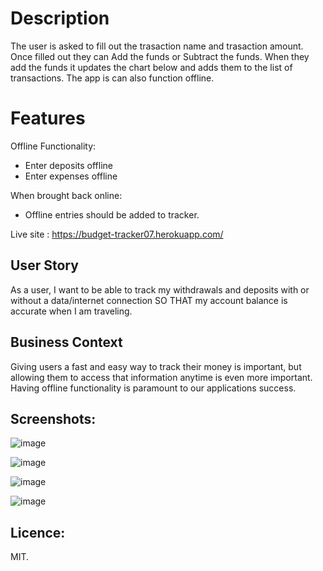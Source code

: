 # Description

The user is asked to fill out the trasaction name and trasaction amount. Once filled out they can Add the funds or Subtract the funds.
When they add the funds it updates the chart below and adds them to the list of transactions.
The app is can also function offline.
# Features
Offline Functionality:

  * Enter deposits offline
  * Enter expenses offline

When brought back online:

  * Offline entries should be added to tracker.

 Live site : https://budget-tracker07.herokuapp.com/
  
## User Story

As a user, I want to be able to track my withdrawals and deposits with or without a data/internet connection
SO THAT my account balance is accurate when I am traveling.

## Business Context

Giving users a fast and easy way to track their money is important, but allowing them to access that information anytime is even more important. Having offline functionality is paramount to our applications success.

## Screenshots:

![image](https://user-images.githubusercontent.com/55209230/73038508-4d957880-3e18-11ea-863b-03b8b0b75a34.png)


![image](https://user-images.githubusercontent.com/55209230/73038648-cb598400-3e18-11ea-84c9-d2cc0c83d352.png)


![image](https://user-images.githubusercontent.com/55209230/73038832-8aae3a80-3e19-11ea-8aae-e17151e1a7de.png)


![image](https://user-images.githubusercontent.com/55209230/73038943-da8d0180-3e19-11ea-9445-f75f03f356e3.png)


## Licence:
MIT.
